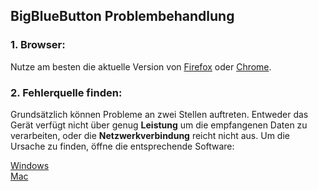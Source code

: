 ## BigBlueButton Problembehandlung

### 1. Browser:

Nutze am besten die aktuelle Version von [Firefox](https://www.mozilla.org/de/exp/firefox/new/) oder [Chrome](https://www.google.de/intl/de/chrome/).



### 2. Fehlerquelle finden:

Grundsätzlich können Probleme an zwei Stellen auftreten. Entweder das Gerät verfügt nicht über genug **Leistung** um die empfangenen Daten zu verarbeiten, oder die **Netzwerkverbindung** reicht nicht aus. Um die Ursache zu finden, öffne die entsprechende Software:

<a href="windows.md">Windows</a> <br>
<a href="mac.md" target="_blank">Mac</a>


